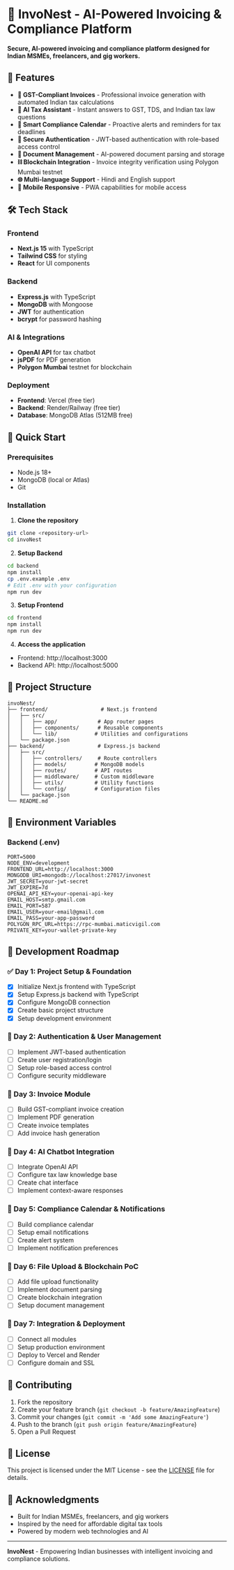 # 🚀 InvoNest - AI-Powered Invoicing & Compliance Platform

**Secure, AI-powered invoicing and compliance platform designed for Indian MSMEs, freelancers, and gig workers.**

## 🌟 Features

- **🧾 GST-Compliant Invoices** - Professional invoice generation with automated Indian tax calculations
- **🤖 AI Tax Assistant** - Instant answers to GST, TDS, and Indian tax law questions
- **📅 Smart Compliance Calendar** - Proactive alerts and reminders for tax deadlines
- **🔐 Secure Authentication** - JWT-based authentication with role-based access control
- **📄 Document Management** - AI-powered document parsing and storage
- **⛓️ Blockchain Integration** - Invoice integrity verification using Polygon Mumbai testnet
- **🌐 Multi-language Support** - Hindi and English support
- **📱 Mobile Responsive** - PWA capabilities for mobile access

## 🛠️ Tech Stack

### Frontend
- **Next.js 15** with TypeScript
- **Tailwind CSS** for styling
- **React** for UI components

### Backend
- **Express.js** with TypeScript
- **MongoDB** with Mongoose
- **JWT** for authentication
- **bcrypt** for password hashing

### AI & Integrations
- **OpenAI API** for tax chatbot
- **jsPDF** for PDF generation
- **Polygon Mumbai** testnet for blockchain

### Deployment
- **Frontend**: Vercel (free tier)
- **Backend**: Render/Railway (free tier)
- **Database**: MongoDB Atlas (512MB free)

## 🚀 Quick Start

### Prerequisites
- Node.js 18+ 
- MongoDB (local or Atlas)
- Git

### Installation

1. **Clone the repository**
```bash
git clone <repository-url>
cd invoNest
```

2. **Setup Backend**
```bash
cd backend
npm install
cp .env.example .env
# Edit .env with your configuration
npm run dev
```

3. **Setup Frontend**
```bash
cd frontend
npm install
npm run dev
```

4. **Access the application**
- Frontend: http://localhost:3000
- Backend API: http://localhost:5000

## 📁 Project Structure

```
invoNest/
├── frontend/                 # Next.js frontend
│   ├── src/
│   │   ├── app/             # App router pages
│   │   ├── components/      # Reusable components
│   │   └── lib/            # Utilities and configurations
│   └── package.json
├── backend/                 # Express.js backend
│   ├── src/
│   │   ├── controllers/     # Route controllers
│   │   ├── models/         # MongoDB models
│   │   ├── routes/         # API routes
│   │   ├── middleware/     # Custom middleware
│   │   ├── utils/          # Utility functions
│   │   └── config/         # Configuration files
│   └── package.json
└── README.md
```

## 🔧 Environment Variables

### Backend (.env)
```env
PORT=5000
NODE_ENV=development
FRONTEND_URL=http://localhost:3000
MONGODB_URI=mongodb://localhost:27017/invonest
JWT_SECRET=your-jwt-secret
JWT_EXPIRE=7d
OPENAI_API_KEY=your-openai-api-key
EMAIL_HOST=smtp.gmail.com
EMAIL_PORT=587
EMAIL_USER=your-email@gmail.com
EMAIL_PASS=your-app-password
POLYGON_RPC_URL=https://rpc-mumbai.maticvigil.com
PRIVATE_KEY=your-wallet-private-key
```

## 🎯 Development Roadmap

### ✅ Day 1: Project Setup & Foundation
- [x] Initialize Next.js frontend with TypeScript
- [x] Setup Express.js backend with TypeScript
- [x] Configure MongoDB connection
- [x] Create basic project structure
- [x] Setup development environment

### 🔄 Day 2: Authentication & User Management
- [ ] Implement JWT-based authentication
- [ ] Create user registration/login
- [ ] Setup role-based access control
- [ ] Configure security middleware

### 🔄 Day 3: Invoice Module
- [ ] Build GST-compliant invoice creation
- [ ] Implement PDF generation
- [ ] Create invoice templates
- [ ] Add invoice hash generation

### 🔄 Day 4: AI Chatbot Integration
- [ ] Integrate OpenAI API
- [ ] Configure tax law knowledge base
- [ ] Create chat interface
- [ ] Implement context-aware responses

### 🔄 Day 5: Compliance Calendar & Notifications
- [ ] Build compliance calendar
- [ ] Setup email notifications
- [ ] Create alert system
- [ ] Implement notification preferences

### 🔄 Day 6: File Upload & Blockchain PoC
- [ ] Add file upload functionality
- [ ] Implement document parsing
- [ ] Create blockchain integration
- [ ] Setup document management

### 🔄 Day 7: Integration & Deployment
- [ ] Connect all modules
- [ ] Setup production environment
- [ ] Deploy to Vercel and Render
- [ ] Configure domain and SSL

## 🤝 Contributing

1. Fork the repository
2. Create your feature branch (`git checkout -b feature/AmazingFeature`)
3. Commit your changes (`git commit -m 'Add some AmazingFeature'`)
4. Push to the branch (`git push origin feature/AmazingFeature`)
5. Open a Pull Request

## 📄 License

This project is licensed under the MIT License - see the [LICENSE](LICENSE) file for details.

## 🙏 Acknowledgments

- Built for Indian MSMEs, freelancers, and gig workers
- Inspired by the need for affordable digital tax tools
- Powered by modern web technologies and AI

---

**InvoNest** - Empowering Indian businesses with intelligent invoicing and compliance solutions.

